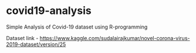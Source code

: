 # covid19-analysis
Simple Analysis of Covid-19 dataset using R-programming

Dataset link - https://www.kaggle.com/sudalairajkumar/novel-corona-virus-2019-dataset/version/25
